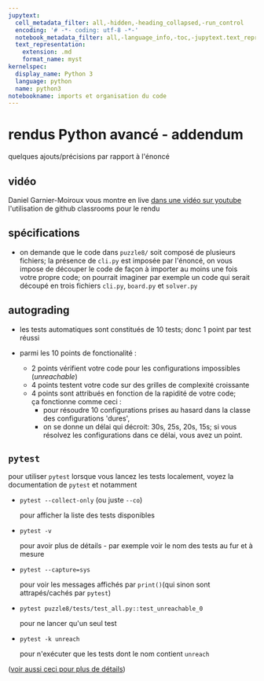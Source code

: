 ```yaml
---
jupytext:
  cell_metadata_filter: all,-hidden,-heading_collapsed,-run_control
  encoding: '# -*- coding: utf-8 -*-'
  notebook_metadata_filter: all,-language_info,-toc,-jupytext.text_representation.jupytext_version,-jupytext.text_representation.format_version
  text_representation:
    extension: .md
    format_name: myst
kernelspec:
  display_name: Python 3
  language: python
  name: python3
notebookname: imports et organisation du code
---
```


# rendus Python avancé - addendum

quelques ajouts/précisions par rapport à l'énoncé

## vidéo

Daniel Garnier-Moiroux vous montre en live [dans une
vidéo sur youtube](https://youtu.be/o2C4D_soTv0) l'utilisation de github classrooms pour le rendu

## spécifications

* on demande que le code dans `puzzle8/` soit composé de plusieurs fichiers; la présence
  de `cli.py` est imposée par l'énoncé, on vous impose de découper le code de façon à
  importer au moins une fois votre propre code; on pourrait imaginer par exemple un code
  qui serait découpé en trois fichiers `cli.py`, `board.py` et `solver.py`

## autograding

* les tests automatiques sont constitués de 10 tests; donc 1 point par test réussi

* parmi les 10 points de fonctionalité :
  * 2 points vérifient votre code pour les configurations impossibles (*unreachable*)
  * 4 points testent votre code sur des grilles de complexité croissante
  * 4 points sont attribués en fonction de la rapidité de votre code;  
    ça fonctionne comme ceci :
    * pour résoudre 10 configurations prises au hasard dans la classe des
    configurations 'dures',
    * on se donne un délai qui décroit: 30s, 25s, 20s, 15s;
    si vous résolvez les configurations dans ce délai, vous avez un point.


## `pytest`

pour utiliser `pytest` lorsque vous lancez les tests localement, voyez la documentation
de `pytest` et notamment
  * `pytest --collect-only` (ou juste `--co`)

    pour afficher la liste des tests disponibles

  *  `pytest -v`

     pour avoir plus de détails - par exemple voir le nom des tests au fur et à mesure
  *  `pytest --capture=sys`

     pour voir les messages affichés par `print()`(qui sinon sont
     attrapés/cachés par `pytest`)
  *  `pytest puzzle8/tests/test_all.py::test_unreachable_0`

     pour ne lancer qu'un seul test

  * `pytest -k unreach`

     pour n'exécuter que les tests dont le nom contient `unreach`


 ([voir aussi ceci pour plus de détails](https://docs.pytest.org/en/reorganize-docs/new-docs/user/commandlineuseful.html))
